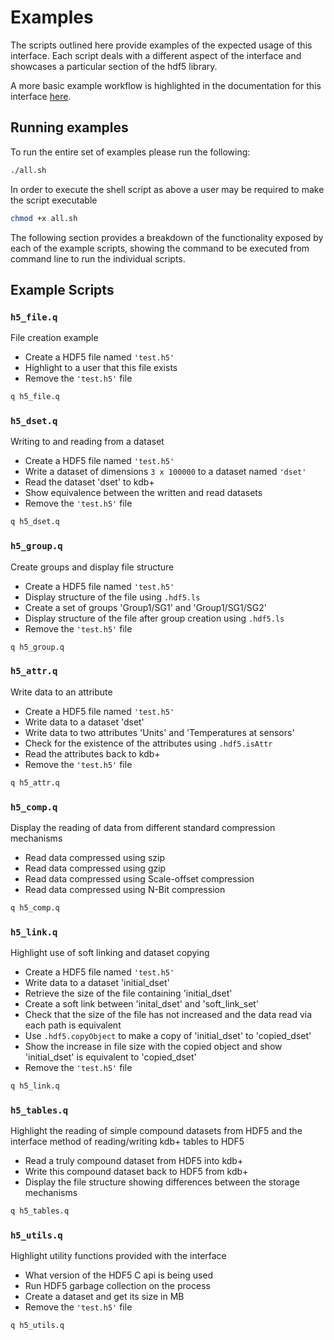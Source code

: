 # Examples

The scripts outlined here provide examples of the expected usage of this interface. Each script deals with a different aspect of the interface and showcases a particular section of the hdf5 library.

A more basic example workflow is highlighted in the documentation for this interface [here](https://code.kx.com/q/interfaces/hdf5/examples).

## Running examples

To run the entire set of examples please run the following:

```bash
./all.sh
```

In order to execute the shell script as above a user may be required to make the script executable

```bash
chmod +x all.sh
```

The following section provides a breakdown of the functionality exposed by each of the example scripts, showing the command to be executed from command line to run the individual scripts.

## Example Scripts

### `h5_file.q`

File creation example

* Create a HDF5 file named `'test.h5'`
* Highlight to a user that this file exists
* Remove the `'test.h5'` file

```bash
q h5_file.q
```

### `h5_dset.q`

Writing to and reading from a dataset

* Create a HDF5 file named `'test.h5'` 
* Write a dataset of dimensions `3 x 100000` to a dataset named `'dset'`
* Read the dataset 'dset' to kdb+
* Show equivalence between the written and read datasets
* Remove the `'test.h5'` file

```bash
q h5_dset.q
```

### `h5_group.q`

Create groups and display file structure

* Create a HDF5 file named `'test.h5'` 
* Display structure of the file using `.hdf5.ls`
* Create a set of groups 'Group1/SG1' and 'Group1/SG1/SG2'
* Display structure of the file after group creation using `.hdf5.ls`
* Remove the `'test.h5'` file

```bash
q h5_group.q
```

### `h5_attr.q`

Write data to an attribute

* Create a HDF5 file named `'test.h5'`
* Write data to a dataset 'dset'
* Write data to two attributes 'Units' and 'Temperatures at sensors'
* Check for the existence of the attributes using `.hdf5.isAttr`
* Read the attributes back to kdb+
* Remove the `'test.h5'` file

```bash
q h5_attr.q
```

### `h5_comp.q`

Display the reading of data from different standard compression mechanisms

* Read data compressed using szip
* Read data compressed using gzip
* Read data compressed using Scale-offset compression
* Read data compressed using N-Bit compression

```bash
q h5_comp.q
```

### `h5_link.q`

Highlight use of soft linking and dataset copying

* Create a HDF5 file named `'test.h5'`
* Write data to a dataset 'initial_dset'
* Retrieve the size of the file containing 'initial_dset'
* Create a soft link between 'inital_dset' and 'soft_link_set'
* Check that the size of the file has not increased and the data read via each path is equivalent
* Use `.hdf5.copyObject` to make a copy of 'initial_dset' to 'copied_dset'
* Show the increase in file size with the copied object and show 'initial_dset' is equivalent to 'copied_dset'
* Remove the `'test.h5'` file

```bash
q h5_link.q
```

### `h5_tables.q`

Highlight the reading of simple compound datasets from HDF5 and the interface method of reading/writing kdb+ tables to HDF5

* Read a truly compound dataset from HDF5 into kdb+
* Write this compound dataset back to HDF5 from kdb+
* Display the file structure showing differences between the storage mechanisms

```bash
q h5_tables.q
```

### `h5_utils.q`

Highlight utility functions provided with the interface

* What version of the HDF5 C api is being used
* Run HDF5 garbage collection on the process
* Create a dataset and get its size in MB
* Remove the `'test.h5'` file

```bash
q h5_utils.q
```

